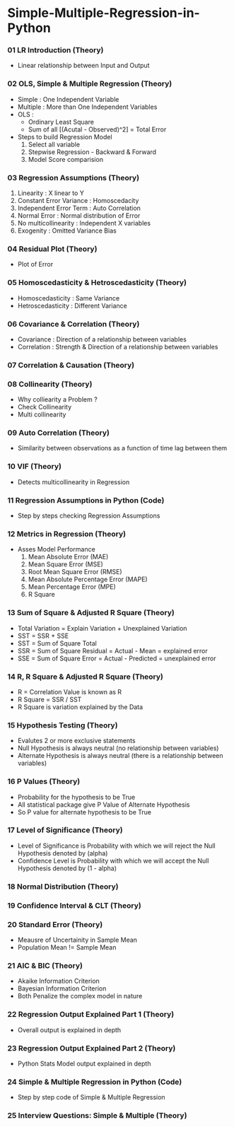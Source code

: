 # Simple-Multiple-Regression-in-Python

### 01 LR Introduction (Theory)
  - Linear relationship between Input and Output

### 02 OLS, Simple & Multiple Regression (Theory)
  - Simple : One Independent Variable
  - Multiple : More than One Independent Variables
  - OLS :
    - Ordinary Least Square
    - Sum of all [(Acutal - Observed)^2] = Total Error
  - Steps to build Regression Model
    1. Select all variable
    2. Stepwise Regression - Backward & Forward
    3. Model Score comparision
      
### 03 Regression Assumptions (Theory)
  1. Linearity : X linear to Y
  2. Constant Error Variance : Homoscedacity
  3. Independent Error Term : Auto Correlation
  4. Normal Error : Normal distribution of Error
  5. No multicollinearity : Independent X variables
  6. Exogenity : Omitted Variance Bias

### 04 Residual Plot (Theory)
  - Plot of Error

### 05 Homoscedasticity & Hetroscedasticity (Theory)
  - Homoscedasticity : Same Variance 
  - Hetroscedasticity : Different Variance

### 06 Covariance & Correlation (Theory)
  - Covariance : Direction of a relationship between variables
  - Correlation : Strength & Direction of a relationship between variables

### 07 Correlation & Causation (Theory)

### 08 Collinearity (Theory)
  - Why colliearity a Problem ?
  - Check Collinearity
  - Multi collinearity
  
### 09 Auto Correlation (Theory)
  - Similarity between observations as a function of time lag between them 

### 10 VIF (Theory)
  - Detects multicollinearity in Regression

### 11 Regression Assumptions in Python (Code)
  - Step by steps checking Regression Assumptions

### 12 Metrics in Regression (Theory)
  - Asses Model Performance
    1. Mean Absolute Error (MAE)
    2. Mean Square Error (MSE)
    3. Root Mean Square Error (RMSE)
    4. Mean Absolute Percentage Error (MAPE)
    5. Mean Percentage Error (MPE)
    6. R Square

### 13 Sum of Square & Adjusted R Square (Theory)
  - Total Variation = Explain Variation + Unexplained Variation
  - SST = SSR + SSE
  - SST = Sum of Square Total
  - SSR = Sum of Square Residual = Actual - Mean = explained error
  - SSE = Sum of Square Error = Actual - Predicted = unexplained error

### 14 R, R Square & Adjusted R Square (Theory)
  - R = Correlation Value is known as R
  - R Square = SSR / SST
  - R Square is variation explained by the Data

### 15 Hypothesis Testing (Theory)
  - Evalutes 2 or more exclusive statements
  - Null Hypothesis is always neutral (no relationship between variables)
  - Alternate Hypothesis is always neutral (there is a relationship between variables)

### 16 P Values (Theory)
  - Probability for the hypothesis to be True
  - All statistical package give P Value of Alternate Hypothesis
  - So P value for alternate hypothesis to be True

### 17 Level of Significance (Theory)
  - Level of Significance is Probability with which we will reject the Null Hypothesis denoted by (alpha)
  - Confidence Level is Probability with which we will accept the Null Hypothesis denoted by (1 - alpha)

### 18 Normal Distribution (Theory)

### 19 Confidence Interval & CLT (Theory)

### 20  Standard Error (Theory)
  - Meausre of Uncertainity in Sample Mean
  - Population Mean != Sample Mean

### 21 AIC & BIC (Theory)
  - Akaike Information Criterion
  - Bayesian Information Criterion
  - Both Penalize the complex model in nature

### 22 Regression Output Explained Part 1 (Theory)
  - Overall output is explained in depth

### 23 Regression Output Explained Part 2 (Theory)
  - Python Stats Model output explained in depth

### 24 Simple & Multiple Regression in Python (Code)
  - Step by step code of Simple & Multiple Regression

### 25 Interview Questions: Simple & Multiple (Theory)

